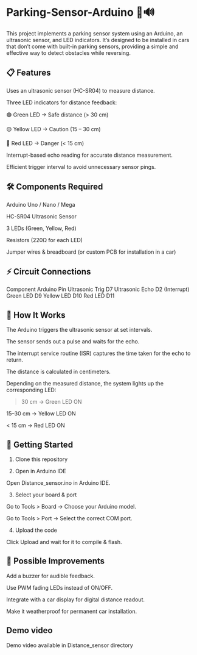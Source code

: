 # Parking-Sensor-Arduino 🚗🔊

This project implements a parking sensor system using an Arduino, an ultrasonic sensor, and LED indicators.
It’s designed to be installed in cars that don’t come with built-in parking sensors, providing a simple and effective way to detect obstacles while reversing.

## 📋 Features

Uses an ultrasonic sensor (HC-SR04) to measure distance.

Three LED indicators for distance feedback:

🟢 Green LED → Safe distance (> 30 cm)

🟡 Yellow LED → Caution (15 – 30 cm)

🔴 Red LED → Danger (< 15 cm)

Interrupt-based echo reading for accurate distance measurement.

Efficient trigger interval to avoid unnecessary sensor pings.

## 🛠️ Components Required

Arduino Uno / Nano / Mega

HC-SR04 Ultrasonic Sensor

3 LEDs (Green, Yellow, Red)

Resistors (220Ω for each LED)

Jumper wires & breadboard (or custom PCB for installation in a car)

## ⚡ Circuit Connections
Component	Arduino Pin
Ultrasonic Trig	D7
Ultrasonic Echo	D2 (Interrupt)
Green LED	D9
Yellow LED	D10
Red LED	D11

## 📜 How It Works

The Arduino triggers the ultrasonic sensor at set intervals.

The sensor sends out a pulse and waits for the echo.

The interrupt service routine (ISR) captures the time taken for the echo to return.

The distance is calculated in centimeters.

Depending on the measured distance, the system lights up the corresponding LED:

> 30 cm → Green LED ON

15–30 cm → Yellow LED ON

< 15 cm → Red LED ON

## 🚀 Getting Started
1. Clone this repository

2. Open in Arduino IDE

Open Distance_sensor.ino in Arduino IDE.

3. Select your board & port

Go to Tools > Board → Choose your Arduino model.

Go to Tools > Port → Select the correct COM port.

4. Upload the code

Click Upload and wait for it to compile & flash.

## 🔮 Possible Improvements

Add a buzzer for audible feedback.

Use PWM fading LEDs instead of ON/OFF.

Integrate with a car display for digital distance readout.

Make it weatherproof for permanent car installation.

## Demo video

Demo video available in Distance_sensor directory
